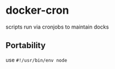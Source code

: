 docker-cron
===========

scripts run via cronjobs to maintain docks

Portability
-----------
use `#!/usr/bin/env node`
